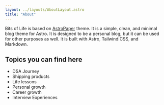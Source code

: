 ```yaml
---
layout: ../layouts/AboutLayout.astro
title: "About"
---
```


Bits of Life is based on [AstroPaper](https://github.com/satnaing/astro-paper) theme. It is a simple, clean, and minimal blog theme for Astro. It is designed to be a personal blog, but it can be used for other purposes as well. It is built with Astro, Tailwind CSS, and Markdown.

## Topics you can find here

- DSA Journey
- Shipping products
- Life lessons
- Personal growth
- Career growth
- Interview Experiences
